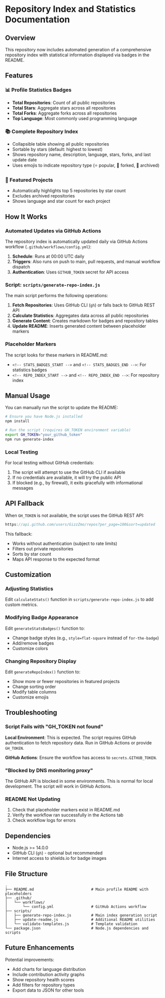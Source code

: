# Repository Index and Statistics Documentation

## Overview

This repository now includes automated generation of a comprehensive repository index with statistical information displayed via badges in the README.

## Features

### 📊 Profile Statistics Badges
- **Total Repositories**: Count of all public repositories
- **Total Stars**: Aggregate stars across all repositories
- **Total Forks**: Aggregate forks across all repositories
- **Top Language**: Most commonly used programming language

### 📚 Complete Repository Index
- Collapsible table showing all public repositories
- Sortable by stars (default: highest to lowest)
- Shows repository name, description, language, stars, forks, and last update date
- Uses emojis to indicate repository type (⭐ popular, 🔱 forked, 📁 archived)

### 🌟 Featured Projects
- Automatically highlights top 5 repositories by star count
- Excludes archived repositories
- Shows language and star count for each project

## How It Works

### Automated Updates via GitHub Actions

The repository index is automatically updated daily via GitHub Actions workflow (`.github/workflows/config.yml`):

1. **Schedule**: Runs at 00:00 UTC daily
2. **Triggers**: Also runs on push to main, pull requests, and manual workflow dispatch
3. **Authentication**: Uses `GITHUB_TOKEN` secret for API access

### Script: `scripts/generate-repo-index.js`

The main script performs the following operations:

1. **Fetch Repositories**: Uses GitHub CLI (`gh`) or falls back to GitHub REST API
2. **Calculate Statistics**: Aggregates data across all public repositories
3. **Generate Content**: Creates markdown for badges and repository tables
4. **Update README**: Inserts generated content between placeholder markers

### Placeholder Markers

The script looks for these markers in README.md:

- `<!-- STATS_BADGES_START -->` and `<!-- STATS_BADGES_END -->`: For statistics badges
- `<!-- REPO_INDEX_START -->` and `<!-- REPO_INDEX_END -->`: For repository index

## Manual Usage

You can manually run the script to update the README:

```bash
# Ensure you have Node.js installed
npm install

# Run the script (requires GH_TOKEN environment variable)
export GH_TOKEN="your_github_token"
npm run generate-index
```

### Local Testing

For local testing without GitHub credentials:

1. The script will attempt to use the GitHub CLI if available
2. If no credentials are available, it will try the public API
3. If blocked (e.g., by firewall), it exits gracefully with informational messages

## API Fallback

When `GH_TOKEN` is not available, the script uses the GitHub REST API:

```javascript
https://api.github.com/users/GizzZmo/repos?per_page=100&sort=updated
```

This fallback:
- Works without authentication (subject to rate limits)
- Filters out private repositories
- Sorts by star count
- Maps API response to the expected format

## Customization

### Adjusting Statistics

Edit `calculateStats()` function in `scripts/generate-repo-index.js` to add custom metrics.

### Modifying Badge Appearance

Edit `generateStatsBadges()` function to:
- Change badge styles (e.g., `style=flat-square` instead of `for-the-badge`)
- Add/remove badges
- Customize colors

### Changing Repository Display

Edit `generateRepoIndex()` function to:
- Show more or fewer repositories in featured projects
- Change sorting order
- Modify table columns
- Customize emojis

## Troubleshooting

### Script Fails with "GH_TOKEN not found"

**Local Environment**: This is expected. The script requires GitHub authentication to fetch repository data. Run in GitHub Actions or provide `GH_TOKEN`.

**GitHub Actions**: Ensure the workflow has access to `secrets.GITHUB_TOKEN`.

### "Blocked by DNS monitoring proxy"

The GitHub API is blocked in some environments. This is normal for local development. The script will work in GitHub Actions.

### README Not Updating

1. Check that placeholder markers exist in README.md
2. Verify the workflow ran successfully in the Actions tab
3. Check workflow logs for errors

## Dependencies

- Node.js >= 14.0.0
- GitHub CLI (`gh`) - optional but recommended
- Internet access to shields.io for badge images

## File Structure

```
.
├── README.md                          # Main profile README with placeholders
├── .github/
│   └── workflows/
│       └── config.yml                 # GitHub Actions workflow
├── scripts/
│   ├── generate-repo-index.js         # Main index generation script
│   ├── update-readme.js               # Additional README utilities
│   └── validate-templates.js          # Template validation
└── package.json                       # Node.js dependencies and scripts
```

## Future Enhancements

Potential improvements:
- Add charts for language distribution
- Include contribution activity graphs
- Show repository health scores
- Add filters for repository types
- Export data to JSON for other tools
